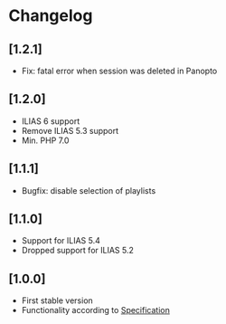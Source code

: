 # Changelog

## [1.2.1]
* Fix: fatal error when session was deleted in Panopto

## [1.2.0]
* ILIAS 6 support
* Remove ILIAS 5.3 support
* Min. PHP 7.0

## [1.1.1]
* Bugfix: disable selection of playlists

## [1.1.0]
* Support for ILIAS 5.4
* Dropped support for ILIAS 5.2

## [1.0.0]
* First stable version
* Functionality according to [Specification](doc/34_Spezifikation_2-1.pdf)
